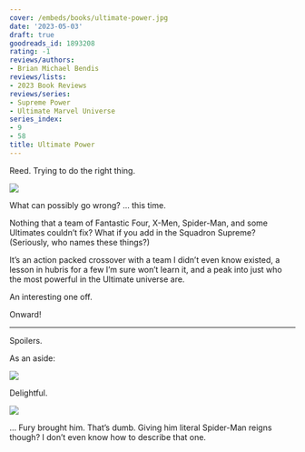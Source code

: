 ```yaml
---
cover: /embeds/books/ultimate-power.jpg
date: '2023-05-03'
draft: true
goodreads_id: 1893208
rating: -1
reviews/authors:
- Brian Michael Bendis
reviews/lists:
- 2023 Book Reviews
reviews/series:
- Supreme Power
- Ultimate Marvel Universe
series_index:
- 9
- 58
title: Ultimate Power
---
```

Reed. Trying to do the right thing. 

![](/embeds/books/attachments/ultimate-power-textbundle-7baf73.png)

What can possibly go wrong? … this time. 

Nothing that a team of Fantastic Four, X-Men, Spider-Man, and some Ultimates couldn’t fix? What if you add in the Squadron Supreme? (Seriously, who names these things?)

It’s an action packed crossover with a team I didn’t even know existed, a lesson in hubris for a few I’m sure won’t learn it, and a peak into just who the most powerful in the Ultimate universe are. 

An interesting one off. 

Onward!


<!--more-->

---



Spoilers. 

As an aside:

![](/embeds/books/attachments/ultimate-power-textbundle-896535.png)

Delightful. 

![](/embeds/books/attachments/ultimate-power-textbundle-e02012.png)

… Fury brought him. That’s dumb. Giving him literal Spider-Man reigns though? I don’t even know how to describe that one. 

